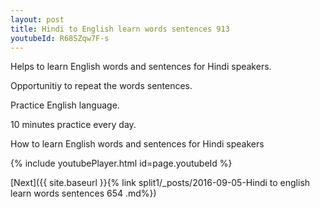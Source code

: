 ```yaml
---
layout: post
title: Hindi to English learn words sentences 913 
youtubeId: R68SZqw7F-s
---
```

 
 
Helps to learn English words and sentences for Hindi speakers.

Opportunitiy to repeat the words sentences. 

Practice English language. 
 
10 minutes practice every day. 
 
How to learn English words and sentences for Hindi speakers 
 
{% include youtubePlayer.html id=page.youtubeId %}
 
 
[Next]({{ site.baseurl }}{% link  split1/_posts/2016-09-05-Hindi to english learn words sentences 654 .md%})
 
